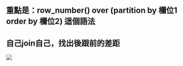 ## 重點是：row_number() over (partition by 欄位1 order by 欄位2) 這個語法

## 自己join自己，找出後跟前的差距

<img src='https://i.imgur.com/xPdhoNx.jpg'>